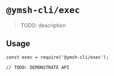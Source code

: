 # `@ymsh-cli/exec`

> TODO: description

## Usage

```
const exec = require('@ymsh-cli/exec');

// TODO: DEMONSTRATE API
```
